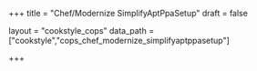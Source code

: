 +++
title = "Chef/Modernize SimplifyAptPpaSetup"
draft = false

layout = "cookstyle_cops"
data_path = ["cookstyle","cops_chef_modernize_simplifyaptppasetup"]

+++

<!-- The content of this page is automatically generated from the
cops_chef_modernize_simplifyaptppasetup.yml file in github.com/chef/cookstyle/blob/master/docs-chef-io/data/cookstyle/. -->
